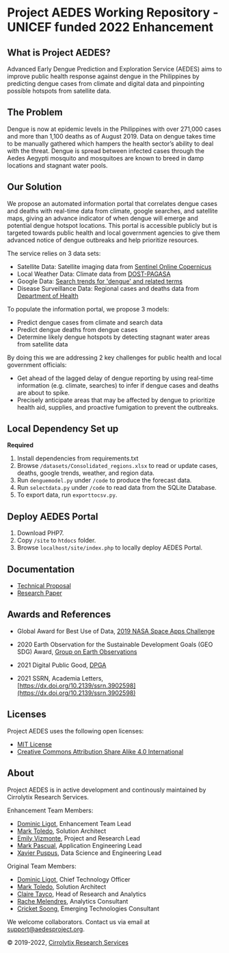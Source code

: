 # Project AEDES Working Repository - UNICEF funded 2022 Enhancement

## What is Project AEDES?

Advanced Early Dengue Prediction and Exploration Service (AEDES) aims to improve public health response against dengue in the Philippines by predicting dengue cases from climate and digital data and pinpointing possible hotspots from satellite data.

## The Problem
Dengue is now at epidemic levels in the Philippines with over 271,000 cases and more than 1,100 deaths as of August 2019. Data on dengue takes time to be manually gathered which hampers the health sector’s ability to deal with the threat. Dengue is spread between infected cases through the Aedes Aegypti mosquito and mosquitoes are known to breed in damp locations and stagnant water pools.

## Our Solution
We propose an automated information portal that correlates dengue cases and deaths with real-time data from climate, google searches, and satellite maps, giving an advance indicator of when dengue will emerge and potential dengue hotspot locations. This portal is accessible publicly but is targeted towards public health and local government agencies to give them advanced notice of dengue outbreaks and help prioritize resources.

The service relies on 3 data sets:

- Satellite Data: Satellite imaging data from [Sentinel Online Copernicus](https://sentinel.esa.int/web/sentinel/sentinel-data-access)
- Local Weather Data: Climate data from [DOST-PAGASA](http://bagong.pagasa.dost.gov.ph/climate/climatological-normals)
- Google Data: [Search trends for 'dengue' and related terms](https://trends.google.com/trends/explore?date=today%205-y&geo=PH&q=dengue)
- Disease Surveillance Data:  Regional cases and deaths data from [Department of Health](https://doh.gov.ph/statistics)

To populate the information portal, we propose 3 models:

- Predict dengue cases from climate and search data
- Predict dengue deaths from dengue cases
- Determine likely dengue hotspots by detecting stagnant water areas from satellite data

By doing this we are addressing 2 key challenges for public health and local government officials:

- Get ahead of the lagged delay of dengue reporting by using real-time information (e.g. climate, searches) to infer if dengue cases and deaths are about to spike.
- Precisely anticipate areas that may be affected by dengue to prioritize health aid, supplies, and proactive fumigation to prevent the outbreaks.

## Local Dependency Set up
**Required**
1. Install dependencies from requirements.txt
2. Browse `/datasets/Consolidated_regions.xlsx` to read or update cases, deaths, google trends, weather, and region data.
3. Run `denguemodel.py` under `/code` to produce the forecast data.
4. Run `selectdata.py` under `/code` to read data from the SQLite Database.
5. To export data, run `exporttocsv.py`.

## Deploy AEDES Portal
1. Download PHP7.
2. Copy `/site` to `htdocs` folder.
3. Browse `localhost/site/index.php` to locally deploy AEDES Portal.

## Documentation

* [Technical Proposal](https://github.com/Cirrolytix/aedes_unicef_2022/blob/main/design_docs/CirroLytix_AEDES_Technical_Proposal_2021.pdf)
* [Research Paper](https://github.com/Cirrolytix/aedes_unicef_2022/blob/main/design_docs/Advanced_Early_Dengue_Prediction_and_Exp.pdf)

## Awards and References
* Global Award for Best Use of Data, [2019 NASA Space Apps Challenge](https://2019.spaceappschallenge.org/challenges/living-our-world/smash-your-sdgs/teams/aedes-project/project)  
* 2020 Earth Observation for the Sustainable Development Goals (GEO SDG) Award, [Group on Earth Observations](https://www.earthobservations.org/geo_blog_obs.php?id=472)

* 2021 Digital Public Good, [DPGA](https://digitalpublicgoods.net/blog/unicef-philippines-announces-its-first-digital-public-good-pathfinding-pilot/)

* 2021 SSRN, Academia Letters, [https://dx.doi.org/10.2139/ssrn.3902598](https://dx.doi.org/10.2139/ssrn.3902598)

## Licenses

Project AEDES uses the following open licenses:

- [MIT License](https://github.com/Cirrolytix/aedes_dpg/blob/main/MIT.md)  
- [Creative Commons Attribution Share Alike 4.0 International](https://github.com/Cirrolytix/aedes_dpg/blob/main/LICENSE)

## About

Project AEDES is in active development and continously maintained by Cirrolytix Research Services.  

Enhancement Team Members:
- [Dominic Ligot](https://www.linkedin.com/in/docligot/), Enhancement Team Lead
- [Mark Toledo](https://www.linkedin.com/in/toledomark/), Solution Architect
- [Emily Vizmonte](https://www.linkedin.com/in/emily-jo-vizmonte-b7a09380/), Project and Research Lead
- [Mark Pascual](https://www.linkedin.com/in/markpascual1986/), Application Engineering Lead
- [Xavier Puspus](https://www.linkedin.com/in/xavier-puspus/), Data Science and Engineering Lead

Original Team Members:
- [Dominic Ligot](https://www.linkedin.com/in/docligot/), Chief Technology Officer
- [Mark Toledo](https://www.linkedin.com/in/toledomark/), Solution Architect
- [Claire Tayco](https://www.linkedin.com/in/claire-san-juan-tayco-81361828/), Head of Research and Analytics
- [Rache Melendres](https://www.linkedin.com/in/rachemelendres/), Analytics Consultant
- [Cricket Soong](https://www.linkedin.com/in/cricketeer/), Emerging Technologies Consultant

We welcome collaborators. Contact us via email at support@aedesproject.org.

©️ 2019-2022, [Cirrolytix Research Services](https://www.cirrolytix.com/)
